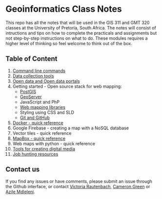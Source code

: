# Geoinformatics Class Notes

This repo has all the notes that will be used in the GIS 311 and GMT 320 classes at the University of Pretoria, South Africa. The notes will consist of intructions and tips on how to complete the practicals and assignments but not step-by-step instructions on what to do. These modules requires a higher level of thinking so feel welcome to think out of the box. 

## Table of Content
1. [Command line commands](https://github.com/vrautenbach/geoinformatics-notes/blob/master/Terminal%20commands.md)
2. [Data collection tools](https://github.com/vrautenbach/geoinformatics-notes/blob/master/Data%20collection%20tools.md)
3. [Open data and Open data portals](https://github.com/vrautenbach/geoinformatics-notes/blob/master/Open%20data%20portal.md)
4. Getting started - Open source stack for web mapping:
    * [PostGIS](https://github.com/vrautenbach/geoinformatics-notes/blob/master/Getting%20started%20with%20PostGIS.md)
    * [GeoServer](https://github.com/vrautenbach/geoinformatics-notes/blob/master/Getting%20started%20with%20Geoserver.md)
    * JavaScript and PhP
    * [Web mapping libraries](https://github.com/vrautenbach/geoinformatics-notes/blob/master/Getting%20started%20with%20web%20mapping%20libraries.md)
    * Styling using CSS and SLD
    * [Git and GitHub](https://github.com/vrautenbach/geoinformatics-notes/blob/master/Getting%20started%20with%20Git%20and%20Github.md)
5. [Docker - quick reference](https://github.com/vrautenbach/geoinformatics-notes/blob/master/Docker%20quick%20reference.md)
6. Google Firebase - creating a map with a NoSQL database
7. Vector tiles - quick reference
8. [MapBox - quick reference](https://github.com/vrautenbach/geoinformatics-notes/blob/master/Mapbox%20quick%20reference.md)
9. Web maps with python - quick reference 
10. [Tools for creating digital media](https://github.com/vrautenbach/geoinformatics-notes/blob/master/Tools%20for%20creating%20digital%20media.md)
11. [Job hunting resources](https://github.com/vrautenbach/geoinformatics-notes/blob/master/Job%20hunting%20resources.md)

## Contact us
If you find any issues or have comments, please submit an issue through the Github interface, or contact [Victoria Rautenbach](https://github.com/vrautenbach), [Cameron Green](https://github.com/CamGreen) or [Azile Mdleleni](https://github.com/AMdleleni). 
